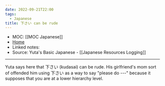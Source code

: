 ```yaml
---
date: 2022-09-21T22:00
tags:
  - Japanese
title: 下さい can be rude
---
```

- MOC: [[MOC Japanese]]
- [Home](https://misudashi.ga/)
- Linked notes: 
- Source: Yuta's Basic Japanese - [[Japanese Resources Logging]]
----------
Yuta says here that 下さい (kudasai) can be rude. His girlfriend's mom sort of offended him using 下さい as a way to say "please do ---" because it supposes that you are at a lower hierarchy level.